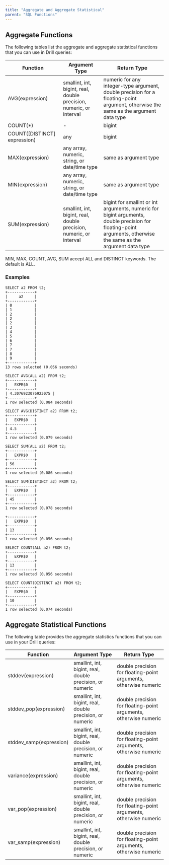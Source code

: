 ```yaml
---
title: "Aggregate and Aggregate Statistical"
parent: "SQL Functions"
---
```


## Aggregate Functions

The following tables list the aggregate and aggregate statistical functions that you can use in 
Drill queries:

**Function** | **Argument Type** | **Return Type**  
  --------   |   -------------   |   -----------
AVG(expression)| smallint, int, bigint, real, double precision, numeric, or interval| numeric for any integer-type argument, double precision for a floating-point argument, otherwise the same as the argument data type
COUNT(*)| _-_| bigint
COUNT([DISTINCT] expression)| any| bigint
MAX(expression)| any array, numeric, string, or date/time type| same as argument type
MIN(expression)| any array, numeric, string, or date/time type| same as argument type
SUM(expression)| smallint, int, bigint, real, double precision, numeric, or interval| bigint for smallint or int arguments, numeric for bigint arguments, double precision for floating-point arguments, otherwise the same as the argument data type

MIN, MAX, COUNT, AVG, SUM accept ALL and DISTINCT keywords. The default is ALL.

### Examples

    SELECT a2 FROM t2;
    +------------+
    |     a2     |
    +------------+
    | 0          |
    | 1          |
    | 2          |
    | 2          |
    | 2          |
    | 3          |
    | 4          |
    | 5          |
    | 6          |
    | 7          |
    | 7          |
    | 8          |
    | 9          |
    +------------+
    13 rows selected (0.056 seconds)

    SELECT AVG(ALL a2) FROM t2;
    +------------+
    |   EXPR$0   |
    +------------+
    | 4.3076923076923075 |
    +------------+
    1 row selected (0.084 seconds)

    SELECT AVG(DISTINCT a2) FROM t2;
    +------------+
    |   EXPR$0   |
    +------------+
    | 4.5        |
    +------------+
    1 row selected (0.079 seconds)

    SELECT SUM(ALL a2) FROM t2;
    +------------+
    |   EXPR$0   |
    +------------+
    | 56         |
    +------------+
    1 row selected (0.086 seconds)

    SELECT SUM(DISTINCT a2) FROM t2;
    +------------+
    |   EXPR$0   |
    +------------+
    | 45         |
    +------------+
    1 row selected (0.078 seconds)

    +------------+
    |   EXPR$0   |
    +------------+
    | 13         |
    +------------+
    1 row selected (0.056 seconds)

    SELECT COUNT(ALL a2) FROM t2;
    +------------+
    |   EXPR$0   |
    +------------+
    | 13         |
    +------------+
    1 row selected (0.056 seconds)

    SELECT COUNT(DISTINCT a2) FROM t2;
    +------------+
    |   EXPR$0   |
    +------------+
    | 10         |
    +------------+
    1 row selected (0.074 seconds)
  
  
## Aggregate Statistical Functions

The following table provides the aggregate statistics functions that you can use in your Drill queries:

**Function**| **Argument Type**| **Return Type**
  --------  |   -------------  |   -----------
stddev(expression)| smallint, int, bigint, real, double precision, or numeric| double precision for floating-point arguments, otherwise numeric
stddev_pop(expression)| smallint, int, bigint, real, double precision, or numeric| double precision for floating-point arguments, otherwise numeric
stddev_samp(expression)| smallint, int, bigint, real, double precision, or numeric| double precision for floating-point arguments, otherwise numeric
variance(expression)| smallint, int, bigint, real, double precision, or numeric| double precision for floating-point arguments, otherwise numeric
var_pop(expression)| smallint, int, bigint, real, double precision, or numeric| double precision for floating-point arguments, otherwise numeric
var_samp(expression)| smallint, int, bigint, real, double precision, or numeric| double precision for floating-point arguments, otherwise numeric
  